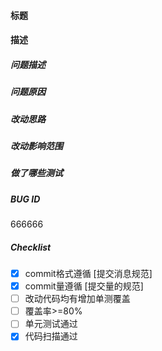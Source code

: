 #### 标题
<!-- title begin -->

<!--  title end  -->
#### 描述
<!-- description begin -->

##### 问题描述

##### 问题原因

##### 改动思路

##### 改动影响范围

##### 做了哪些测试

##### BUG ID
<!-- defect begin -->
666666
<!--  defect end  -->
##### Checklist
<!-- 把下面满足的条目打上勾([ ]->[x]) -->
- [x] commit格式遵循 [提交消息规范]
- [x] commit量遵循 [提交量的规范]
- [ ] 改动代码均有增加单测覆盖
- [ ] 覆盖率>=80%
- [ ] 单元测试通过
- [x] 代码扫描通过

<!-- reviewers begin -->
<!--  reviewers end  -->

<!--  description end  -->
